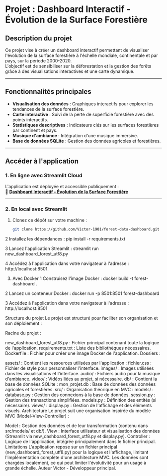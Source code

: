 # **Projet : Dashboard Interactif - Évolution de la Surface Forestière**

## **Description du projet**
Ce projet vise à créer un dashboard interactif permettant de visualiser l'évolution de la surface forestière à l'échelle mondiale, continentale et par pays, sur la période 2000-2020.  
L'objectif est de sensibiliser sur la déforestation et la gestion des forêts grâce à des visualisations interactives et une carte dynamique.

---

## **Fonctionnalités principales**
- **Visualisation des données** : Graphiques interactifs pour explorer les tendances de la surface forestière.
- **Carte interactive** : Suivi de la perte de superficie forestière avec des points interactifs.
- **Statistiques descriptives** : Indicateurs clés sur les surfaces forestières par continent et pays.
- **Musique d'ambiance** : Intégration d'une musique immersive.
- **Base de données SQLite** : Gestion des données agricoles et forestières.

---

## **Accéder à l'application**

### **1. En ligne avec Streamlit Cloud**
L'application est déployée et accessible publiquement :  
🔗 **[Dashboard Interactif - Évolution de la Surface Forestière](https://victor-1901-forest-data-dashbo-new-dashboard-forest-utf8-2qbtei.streamlit.app/)**

---

### **2. En local avec Streamlit**
1. Clonez ce dépôt sur votre machine :
   ```bash
   git clone https://github.com/Victor-1901/forest-data-dashboard.git

2 Installez les dépendances :
pip install -r requirements.txt

3 Lancez l'application Streamlit :
streamlit run new_dashboard_forest_utf8.py

4 Accédez à l'application dans votre navigateur à l'adresse :
 http://localhost:8501.

3. Avec Docker
1 Construisez l'image Docker :
  docker build -t forest-dashboard .

2 Lancez un conteneur Docker :
docker run -p 8501:8501 forest-dashboard

3 Accédez à l'application dans votre navigateur à l'adresse :
http://localhost:8501

Structure du projet
Le projet est structuré pour faciliter son organisation et son déploiement :

Racine du projet :

new_dashboard_forest_utf8.py : Fichier principal contenant toute la logique de l'application.
requirements.txt : Liste des bibliothèques nécessaires.
Dockerfile : Fichier pour créer une image Docker de l'application.
Dossiers :

assets/ : Contient les ressources utilisées par l'application :
fichier.css : Fichier de style pour personnaliser l'interface.
images/ : Images utilisées dans les visualisations et l'interface.
audio/ : Fichiers audio pour la musique d'ambiance.
video/ : Vidéos liées au projet, si nécessaire.
db/ : Contient la base de données SQLite :
mon_projet.db : Base de données des données agricoles et forestières.
src/ : Organisation théorique en MVC :
models/ :
database.py : Gestion des connexions à la base de données.
session.py : Gestion des transactions simplifiées.
models.py : Définition des entités (si nécessaire).
views/ :
display.py : Gestion de l'affichage et des éléments visuels.
Architecture
Le projet suit une organisation inspirée du modèle MVC (Model-View-Controller) :

Model : Gestion des données et de leur transformation (contenu dans src/models/ et db/).
View : Interface utilisateur et visualisation des données (Streamlit via new_dashboard_forest_utf8.py et display.py).
Controller : Logique de l'application, intégrée principalement dans le fichier principal.
Limitations
L'application repose sur un fichier principal (new_dashboard_forest_utf8.py) pour la logique et l'affichage, limitant l'implémentation complète d'une architecture MVC.
Les données sont chargées localement, ce qui peut limiter l'évolutivité pour un usage à grande échelle.
Auteur
Victor - Développeur principal.
